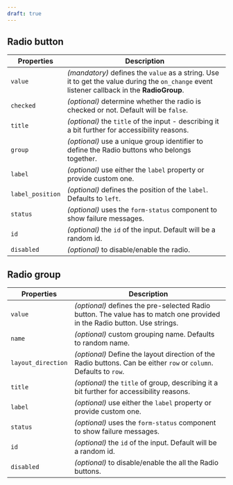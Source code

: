 ```yaml
---
draft: true
---
```


## Radio button

| Properties       | Description                                                                                                                                  |
| ---------------- | -------------------------------------------------------------------------------------------------------------------------------------------- |
| `value`          | _(mandatory)_ defines the `value` as a string. Use it to get the value during the `on_change` event listener callback in the **RadioGroup**. |
| `checked`        | _(optional)_ determine whether the radio is checked or not. Default will be `false`.                                                         |
| `title`          | _(optional)_ the `title` of the input - describing it a bit further for accessibility reasons.                                               |
| `group`          | _(optional)_ use a unique group identifier to define the Radio buttons who belongs together.                                                 |
| `label`          | _(optional)_ use either the `label` property or provide custom one.                                                                          |
| `label_position` | _(optional)_ defines the position of the `label`. Defaults to `left`.                                                                        |
| `status`         | _(optional)_ uses the `form-status` component to show failure messages.                                                                      |
| `id`             | _(optional)_ the `id` of the input. Default will be a random id.                                                                             |
| `disabled`       | _(optional)_ to disable/enable the radio.                                                                                                    |

## Radio group

| Properties         | Description                                                                                                               |
| ------------------ | ------------------------------------------------------------------------------------------------------------------------- |
| `value`            | _(optional)_ defines the pre-selected Radio button. The value has to match one provided in the Radio button. Use strings. |
| `name`             | _(optional)_ custom grouping name. Defaults to random name.                                                               |
| `layout_direction` | _(optional)_ Define the layout direction of the Radio buttons. Can be either `row` or `column`. Defaults to `row`.        |
| `title`            | _(optional)_ the `title` of group, describing it a bit further for accessibility reasons.                                 |
| `label`            | _(optional)_ use either the `label` property or provide custom one.                                                       |
| `status`           | _(optional)_ uses the `form-status` component to show failure messages.                                                   |
| `id`               | _(optional)_ the `id` of the input. Default will be a random id.                                                          |
| `disabled`         | _(optional)_ to disable/enable the all the Radio buttons.                                                                 |
